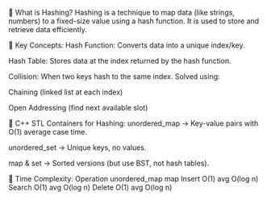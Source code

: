 🔹 What is Hashing?
Hashing is a technique to map data (like strings, numbers) to a fixed-size value using a hash function. It is used to store and retrieve data efficiently.

🔹 Key Concepts:
Hash Function: Converts data into a unique index/key.

Hash Table: Stores data at the index returned by the hash function.

Collision: When two keys hash to the same index. Solved using:

Chaining (linked list at each index)

Open Addressing (find next available slot)

🔹 C++ STL Containers for Hashing:
unordered_map → Key-value pairs with O(1) average case time.

unordered_set → Unique keys, no values.

map & set → Sorted versions (but use BST, not hash tables).

🔹 Time Complexity:
Operation unordered_map map
Insert O(1) avg O(log n)
Search O(1) avg O(log n)
Delete O(1) avg O(log n)
